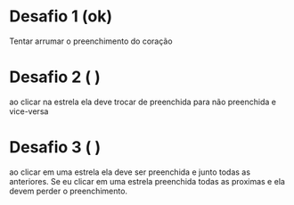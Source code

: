 # Desafio 1 (ok)
Tentar arrumar o preenchimento do coração

# Desafio 2 ( )
ao clicar na estrela ela deve trocar de preenchida para não preenchida e vice-versa

# Desafio 3 ( )

ao clicar em uma estrela ela deve ser preenchida e junto todas as anteriores. Se eu clicar em uma estrela preenchida todas as proximas e ela devem perder o preenchimento.